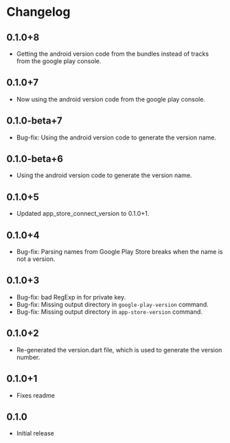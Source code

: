 # Changelog

## 0.1.0+8

* Getting the android version code from the bundles instead of tracks from the google play console.

## 0.1.0+7

* Now using the android version code from the google play console.

## 0.1.0-beta+7

* Bug-fix: Using the android version code to generate the version name.

## 0.1.0-beta+6

* Using the android version code to generate the version name.

## 0.1.0+5

* Updated app_store_connect_version to 0.1.0+1.

## 0.1.0+4

* Bug-fix: Parsing names from Google Play Store breaks when the name is not a version.

## 0.1.0+3

* Bug-fix: bad RegExp in for private key.
* Bug-fix: Missing output directory in `google-play-version` command.
* Bug-fix: Missing output directory in `app-store-version` command.

## 0.1.0+2

* Re-generated the version.dart file, which is used to generate the version number.

## 0.1.0+1

* Fixes readme

## 0.1.0

* Initial release